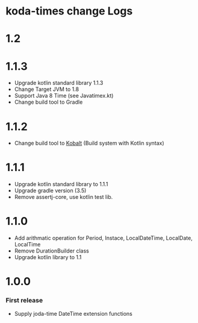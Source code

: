# koda-times change Logs


# 1.2



# 1.1.3

* Upgrade kotlin standard library 1.1.3
* Change Target JVM to 1.8
* Support Java 8 Time (see Javatimex.kt)
* Change build tool to Gradle

# 1.1.2

* Change build tool to [Kobalt](http://beust.com/kobalt) (Build system with Kotlin syntax)

# 1.1.1

* Upgrade kotlin standard library to 1.1.1
* Upgrade gradle version (3.5)
* Remove assertj-core, use kotlin test lib. 

# 1.1.0

* Add arithmatic operation for Period, Instace, LocalDateTime, LocalDate, LocalTime
* Remove DurationBuilder class
* Upgrade kotlin library to 1.1 

# 1.0.0

### First release

*   Supply joda-time DateTime extension functions